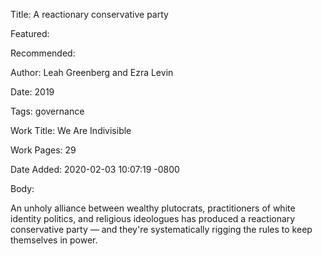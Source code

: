 Title: A reactionary conservative party

Featured: 

Recommended: 

Author: Leah Greenberg and Ezra Levin

Date: 2019

Tags: governance

Work Title: We Are Indivisible

Work Pages:  29

Date Added: 2020-02-03 10:07:19 -0800

Body:

An unholy alliance between wealthy plutocrats, practitioners of white identity politics, and religious ideologues has produced a reactionary conservative party — and they're systematically rigging the rules to keep themselves in power. 


